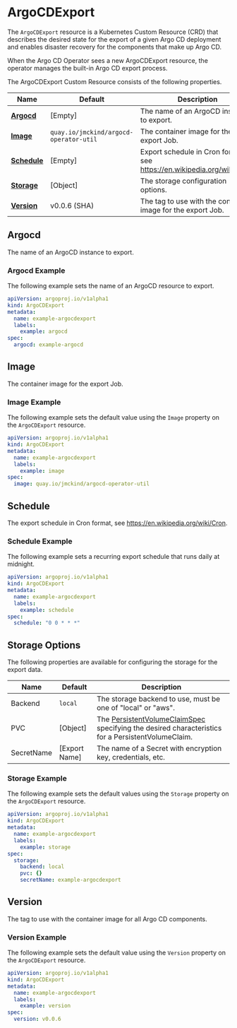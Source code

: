 # ArgoCDExport

The `ArgoCDExport` resource is a Kubernetes Custom Resource (CRD) that describes the desired state for the export of a given 
Argo CD deployment and enables disaster recovery for the components that make up Argo CD.

When the Argo CD Operator sees a new ArgoCDExport resource, the operator manages the built-in Argo CD export process.

The ArgoCDExport Custom Resource consists of the following properties.

Name | Default | Description
--- | --- | ---
[**Argocd**](#argocd) | [Empty] | The name of an ArgoCD instance to export.
[**Image**](#image) | `quay.io/jmckind/argocd-operator-util` | The container image for the export Job.
[**Schedule**](#schedule) | [Empty] | Export schedule in Cron format, see https://en.wikipedia.org/wiki/Cron.
[**Storage**](#storage-options) | [Object] | The storage configuration options.
[**Version**](#version) | v0.0.6 (SHA) | The tag to use with the container image for the export Job.

## Argocd

The name of an ArgoCD instance to export.

### Argocd Example

The following example sets the name of an ArgoCD resource to export.

``` yaml
apiVersion: argoproj.io/v1alpha1
kind: ArgoCDExport
metadata:
  name: example-argocdexport
  labels:
    example: argocd
spec:
  argocd: example-argocd
```

## Image

The container image for the export Job.

### Image Example

The following example sets the default value using the `Image` property on the `ArgoCDExport` resource.

``` yaml
apiVersion: argoproj.io/v1alpha1
kind: ArgoCDExport
metadata:
  name: example-argocdexport
  labels:
    example: image
spec:
  image: quay.io/jmckind/argocd-operator-util
```

## Schedule

The export schedule in Cron format, see https://en.wikipedia.org/wiki/Cron.

### Schedule Example

The following example sets a recurring export schedule that runs daily at midnight. 

``` yaml
apiVersion: argoproj.io/v1alpha1
kind: ArgoCDExport
metadata:
  name: example-argocdexport
  labels:
    example: schedule
spec:
  schedule: "0 0 * * *"
```

## Storage Options

The following properties are available for configuring the storage for the export data.

Name | Default | Description
--- | --- | ---
Backend | `local` | The storage backend to use, must be one of "local" or "aws".
PVC | [Object] | The [PersistentVolumeClaimSpec](https://kubernetes.io/docs/reference/generated/kubernetes-api/v1.17/#persistentvolumeclaimspec-v1-core) specifying the desired characteristics for a PersistentVolumeClaim.
SecretName | [Export Name] | The name of a Secret with encryption key, credentials, etc.

### Storage Example

The following example sets the default values using the `Storage` property on the `ArgoCDExport` resource.

``` yaml
apiVersion: argoproj.io/v1alpha1
kind: ArgoCDExport
metadata:
  name: example-argocdexport
  labels:
    example: storage
spec:
  storage:
    backend: local
    pvc: {}
    secretName: example-argocdexport
```

## Version

The tag to use with the container image for all Argo CD components.

### Version Example

The following example sets the default value using the `Version` property on the `ArgoCDExport` resource.

``` yaml
apiVersion: argoproj.io/v1alpha1
kind: ArgoCDExport
metadata:
  name: example-argocdexport
  labels:
    example: version
spec:
  version: v0.0.6
```
